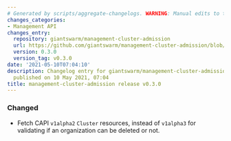 ```yaml
---
# Generated by scripts/aggregate-changelogs. WARNING: Manual edits to this files will be overwritten.
changes_categories:
- Management API
changes_entry:
  repository: giantswarm/management-cluster-admission
  url: https://github.com/giantswarm/management-cluster-admission/blob/master/CHANGELOG.md#030---2021-05-10
  version: 0.3.0
  version_tag: v0.3.0
date: '2021-05-10T07:04:10'
description: Changelog entry for giantswarm/management-cluster-admission version 0.3.0,
  published on 10 May 2021, 07:04
title: management-cluster-admission release v0.3.0
---
```


### Changed
- Fetch CAPI `v1alpha2` `Cluster` resources, instead of `v1alpha3` for validating if an organization can be deleted or not.
